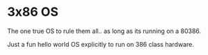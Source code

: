 # 3x86 OS

The one true OS to rule them all.. as long as its running on a 80386.

Just a fun hello world OS explicitly to run on 386 class hardware.
